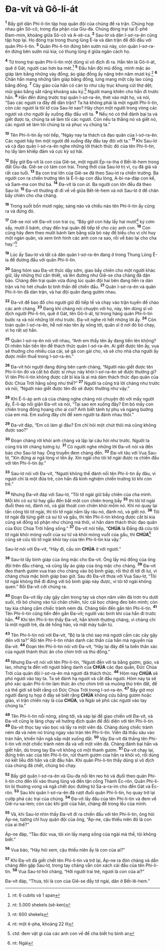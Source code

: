 # Đa-vít và Gô-li-át
<sup><b>1</b></sup> Bấy giờ dân Phi-li-tin tập họp quân đội của chúng để ra trận. Chúng họp nhau gần Sô-cô, trong địa phận của Giu-đa. Chúng đóng trại tại Ê-phê Đam-mim, khoảng giữa Sô-cô và A-xê-ca. <sup><b>2</b></sup> Sau-lơ và dân I-sơ-ra-ên cũng tập họp lại. Họ đóng trại trong thung lũng Ê-la và dàn trận để đối đầu với quân Phi-li-tin. <sup><b>3</b></sup> Quân Phi-li-tin đứng bên sườn núi này, còn quân I-sơ-ra-ên đứng bên sườn núi kia; có thung lũng ở giữa ngăn cách họ.

<sup><b>4</b></sup> Từ trong trại quân Phi-li-tin một dũng sĩ vô địch đi ra. Hắn tên là Gô-li-át, quê ở Gát, người cao hơn ba mét.[^1-d7661aba-5807-4c9d-96ee-e1f7bb45f878] <sup><b>5</b></sup> Đầu hắn đội mũ đồng, mình mặc áo giáp làm bằng những vảy đồng; áo giáp đồng ấy nặng trên năm mươi ký.[^2-d7661aba-5807-4c9d-96ee-e1f7bb45f878] <sup><b>6</b></sup> Chân hắn mang những tấm giáp bằng đồng, lưng mang một cây lao cũng bằng đồng. <sup><b>7</b></sup> Cây giáo của hắn có cán to như cây trục khung cửi thợ dệt; mũi giáo bằng sắt nặng khoảng sáu ký.[^3-d7661aba-5807-4c9d-96ee-e1f7bb45f878] Người mang khiên cho hắn đi trước hắn. <sup><b>8</b></sup> Hắn đến đứng trước trại quân I-sơ-ra-ên, thét vào mặt họ, và nói, “Sao các ngươi ra đây để dàn trận? Ta há không phải là một người Phi-li-tin, còn các ngươi là tôi tớ của Sau-lơ sao? Hãy chọn một người trong vòng các ngươi và cho người ấy xuống đây đấu với ta. <sup><b>9</b></sup> Nếu nó có thể đánh bại ta và giết được ta, chúng ta sẽ làm tôi các ngươi. Còn nếu ta thắng nó và giết nó, các ngươi sẽ làm tôi chúng ta và phục vụ chúng ta.”

<sup><b>10</b></sup> Tên Phi-li-tin ấy nói tiếp, “Ngày nay ta thách cả đạo quân của I-sơ-ra-ên. Các ngươi hãy tìm một người để xuống đây đấu tay đôi với ta.” <sup><b>11</b></sup> Khi Sau-lơ và cả đạo quân I-sơ-ra-ên nghe những lời thách thức đó của tên Phi-li-tin, họ lấy làm khiếp đảm và cực kỳ sợ hãi.

<sup><b>12</b></sup> Bấy giờ Đa-vít là con của Giê-se, một người Ép-ra-tha ở Bết-lê-hem trong đất Giu-đa. Giê-se có tám con trai. Trong thời của Sau-lơ trị vì, cụ đã già và rất cao tuổi. <sup><b>13</b></sup> Ba con trai lớn của Giê-se đã theo Sau-lơ ra chiến trường. Ba người con ra chiến trường tên là Ê-li-áp con đầu lòng, A-bi-na-đáp con kế, và Sam-ma con thứ ba. <sup><b>14</b></sup> Đa-vít là con út. Ba người con lớn đều đã theo Sau-lơ. <sup><b>15</b></sup> Đa-vít thường đi đi về về giữa Bết-lê-hem và nơi Sau-lơ ở để chăn bầy chiên cho cha chàng.

<sup><b>16</b></sup> Trong suốt bốn mươi ngày, sáng nào và chiều nào tên Phi-li-tin ấy cũng ra và đứng đó.

<sup><b>17</b></sup> Giê-se nói với Đa-vít con trai cụ, “Bây giờ con hãy lấy hai mươi[^4-d7661aba-5807-4c9d-96ee-e1f7bb45f878] ký cơm sấy, mười ổ bánh, chạy đến trại quân để tiếp tế cho các anh con. <sup><b>18</b></sup> Con cũng hãy đem theo mười bánh làm bằng sữa bò này để biếu cho vị chỉ huy một ngàn quân, và xem tình hình các anh con ra sao, rồi về báo lại cho cha hay.”[^5-d7661aba-5807-4c9d-96ee-e1f7bb45f878]

<sup><b>19</b></sup> Lúc ấy Sau-lơ và tất cả dân quân I-sơ-ra-ên đang ở trong Thung Lũng Ê-la để đương đầu với quân Phi-li-tin.

<sup><b>20</b></sup> Sáng hôm sau Đa-vít thức dậy sớm, giao bầy chiên cho một người khác giữ, lấy những thứ cần thiết, và lên đường như Giê-se cha chàng đã dặn bảo. Chàng đến trại quân vừa đúng lúc quân đội hai bên đang tiến ra dàn trận và hò hét chuẩn bị tinh thần để chiến đấu. <sup><b>21</b></sup> Quân I-sơ-ra-ên và quân Phi-li-tin đã dàn trận, và hai đội quân đang gườm nhau.

<sup><b>22</b></sup> Đa-vít để bao đồ cho người giữ đồ tiếp tế và chạy vào trận tuyến để chào các anh chàng. <sup><b>23</b></sup> Đang khi chàng nói chuyện với họ, này, tên dũng sĩ vô địch người Phi-li-tin, quê ở Gát, tên Gô-li-át, từ trong hàng quân Phi-li-tin bước ra và nói những lời như trước. Đa-vít nghe rõ hết những lời ấy. <sup><b>24</b></sup> Còn toàn quân I-sơ-ra-ên, hễ nơi nào tên ấy xông tới, quân sĩ ở nơi đó bỏ chạy, vì họ rất sợ hắn.

<sup><b>25</b></sup> Quân I-sơ-ra-ên nói với nhau, “Anh em thấy tên ấy đang tiến lên không? Dĩ nhiên hắn tiến lên để thách thức quân I-sơ-ra-ên. Ai giết được tên ấy, vua sẽ thưởng cho nhiều của cải, sẽ gả con gái cho, và sẽ cho nhà cha người ấy được miễn thuế trong I-sơ-ra-ên.”

<sup><b>26</b></sup> Đa-vít hỏi người đang đứng bên cạnh chàng, “Người nào giết được tên Phi-li-tin đó và cất bỏ được sỉ nhục này khỏi I-sơ-ra-ên sẽ được thưởng gì? Vì tên Phi-li-tin không được cắt bì kia là ai mà dám thách thức đạo quân của Đức Chúa Trời hằng sống như thế?” <sup><b>27</b></sup> Người ta cũng trả lời chàng như trước và nói, “Người nào giết được tên đó sẽ được thưởng như vậy.”

<sup><b>28</b></sup> Khi Ê-li-áp anh cả của chàng nghe chàng nói chuyện đó với mấy người ấy, Ê-li-áp nổi giận Đa-vít và nói, “Tại sao em xuống đây? Em bỏ mấy con chiên trong đồng hoang cho ai coi? Anh biết tánh tự phụ và ngang bướng của em mà. Em xuống đây chỉ để xem người ta đánh nhau thôi.”

<sup><b>29</b></sup> Đa-vít đáp, “Em có làm gì đâu? Em chỉ hỏi một chút thôi mà cũng không được sao?”

<sup><b>30</b></sup> Đoạn chàng rời khỏi anh chàng và lặp lại câu hỏi như trước. Người ta cũng trả lời chàng tương tự. <sup><b>31</b></sup> Có người nghe những lời Đa-vít nói và đến báo cho Sau-lơ hay. Ông truyền đem chàng đến. <sup><b>32</b></sup> Đa-vít tâu với Vua Sau-lơ, “Xin đừng ai ngã lòng vì tên ấy. Xin ngài cho tôi tớ ngài được ra chiến đấu với tên Phi-li-tin ấy.”

<sup><b>33</b></sup> Sau-lơ nói với Đa-vít, “Ngươi không thể đánh nổi tên Phi-li-tin ấy đâu, vì ngươi chỉ là một đứa trẻ, còn hắn đã kinh nghiệm chiến trường từ khi còn trẻ.”

<sup><b>34</b></sup> Nhưng Đa-vít đáp với Sau-lơ, “Tôi tớ ngài giữ bầy chiên của cha mình. Mỗi khi có sư tử hay gấu đến bắt một con chiên trong bầy <sup><b>35</b></sup> thì tôi tớ ngài đuổi theo nó, đánh nó, và giải thoát con chiên khỏi mồm nó. Khi nó quay lại tấn công tôi tớ ngài, thì tôi tớ ngài nắm lấy râu nó, đánh nó, và giết nó. <sup><b>36</b></sup> Tôi tớ ngài đã từng giết cả sư tử và gấu, thì tên Phi-li-tin không được cắt bì kia cũng sẽ đồng số phận như chúng mà thôi, vì hắn dám thách thức đạo quân của Đức Chúa Trời hằng sống.” <sup><b>37</b></sup> Đa-vít nói tiếp, “**CHÚA** là Đấng đã cứu tôi tớ ngài khỏi móng vuốt của sư tử và khỏi móng vuốt của gấu, thì **CHÚA**[^6-d7661aba-5807-4c9d-96ee-e1f7bb45f878] cũng sẽ cứu tôi tớ ngài khỏi tay của tên Phi-li-tin kia vậy.”

Sau-lơ nói với Đa-vít, “Hãy đi, cầu xin **CHÚA** ở với ngươi.”

<sup><b>38</b></sup> Sau-lơ lấy binh giáp của ông mặc cho Đa-vít. Ông lấy mũ đồng của ông đội trên đầu chàng, và cũng lấy áo giáp của ông mặc cho chàng. <sup><b>39</b></sup> Đa-vít đeo thanh gươm vua trao cho chàng vào bộ binh giáp, rồi thử đi tới đi lui, vì chàng chưa mặc binh giáp bao giờ. Sau đó Đa-vít thưa với Vua Sau-lơ, “Tôi tớ ngài không thể đi đứng với bộ binh giáp này được, vì tôi tớ ngài không quen.” Rồi Đa-vít cởi chúng ra.

<sup><b>40</b></sup> Đoạn Đa-vít lấy cây gậy cầm trong tay và chọn năm viên đá trơn tru dưới suối, rồi bỏ chúng vào túi chăn chiên, tức cái bọc chàng đeo bên mình; còn tay kia chàng cầm chiếc trành ném đá. Chàng tiến đến gần tên Phi-li-tin. <sup><b>41</b></sup> Tên Phi-li-tin cũng tiến đến gần Đa-vít; người vác binh khí của hắn đi trước hắn. <sup><b>42</b></sup> Khi tên Phi-li-tin thấy Đa-vít, hắn khinh thường chàng, vì chàng chỉ là một người trẻ, da dẻ hồng hào, và mặt mày tuấn tú.

<sup><b>43</b></sup> Tên Phi-li-tin nói với Đa-vít, “Bộ ta là chó sao mà ngươi cầm các cây gậy đến với ta?” Rồi tên Phi-li-tin nhân danh các thần của hắn mà nguyền rủa Đa-vít. <sup><b>44</b></sup> Đoạn tên Phi-li-tin nói với Đa-vít, “Hãy lại đây để ta biến thân xác của ngươi thành thức ăn cho chim trời và thú đồng.”

<sup><b>45</b></sup> Nhưng Đa-vít nói với tên Phi-li-tin, “Ngươi đến với ta bằng gươm, giáo, và lao, nhưng ta đến với ngươi bằng danh của **CHÚA** các đạo quân, Đức Chúa Trời của quân đội I-sơ-ra-ên mà ngươi đã thách thức. <sup><b>46</b></sup> Hôm nay **CHÚA** sẽ phó ngươi vào tay ta. Ta sẽ đánh hạ ngươi và cắt đầu ngươi. Hôm nay ta sẽ phó xác quân Phi-li-tin làm thức ăn cho chim trời và muông thú trên đất, để cả thế giới sẽ biết rằng có Đức Chúa Trời trong I-sơ-ra-ên. <sup><b>47</b></sup> Bấy giờ mọi người đang tụ họp ở đây sẽ biết rằng **CHÚA** không cứu bằng gươm hoặc giáo, vì trận chiến này là của **CHÚA**, và Ngài sẽ phó các ngươi vào tay chúng ta.”

<sup><b>48</b></sup> Tên Phi-li-tin nổi nóng, xông tới, và xáp lại để giao chiến với Đa-vít, và Đa-vít cũng lẹ làng chạy về hướng địch quân để đối diện với tên Phi-li-tin. <sup><b>49</b></sup> Đa-vít thọc tay vào bọc và lấy ra một viên đá. Chàng dùng chiếc trành ném đá và ném nó trúng ngay vào trán tên Phi-li-tin. Viên đá thấu sâu vào trán hắn, khiến hắn ngã sấp mặt xuống đất. <sup><b>50</b></sup> Vậy Đa-vít đã thắng tên Phi-li-tin với một chiếc trành ném đá và với một viên đá. Chàng đánh bại hắn và giết hắn, dù trong tay Đa-vít không có một thanh gươm. <sup><b>51</b></sup> Đa-vít chạy lại, đứng trên xác của tên Phi-li-tin, rút thanh gươm của hắn ra khỏi vỏ, rồi dùng nó kết liễu đời hắn và cắt đầu hắn. Khi quân Phi-li-tin thấy dũng sĩ vô địch của chúng đã chết, chúng bỏ chạy.

<sup><b>52</b></sup> Bấy giờ quân I-sơ-ra-ên và Giu-đa nổi lên reo hò và đuổi theo quân Phi-li-tin cho đến lối vào thung lũng và đến tận cổng Thành Éc-rôn. Quân Phi-li-tin bị thương vong và ngã chết dọc đường từ Sa-a-ra-im cho đến Gát và Éc-rôn. <sup><b>53</b></sup> Sau khi quân I-sơ-ra-ên đã rượt đuổi quân Phi-li-tin, họ quay trở lại cướp phá các trại của chúng. <sup><b>54</b></sup> Đa-vít lấy đầu của tên Phi-li-tin và đem về Giê-ru-sa-lem; còn các khí giới của hắn, chàng để trong lều của mình.

<sup><b>55</b></sup> Vả, khi Sau-lơ nhìn thấy Đa-vít đi ra chiến đấu với tên Phi-li-tin, ông hỏi Áp-ne, tướng chỉ huy quân đội của ông, “Áp-ne, cậu thiếu niên đó là con của ai thế?”

Áp-ne đáp, “Tâu đức vua, tôi xin lấy mạng sống của ngài mà thề, tôi không biết.”

<sup><b>56</b></sup> Vua bảo, “Hãy hỏi xem, cậu thiếu niên ấy là con của ai?”

<sup><b>57</b></sup> Khi Đa-vít đã giết chết tên Phi-li-tin và trở lại, Áp-ne ra đón chàng và dẫn chàng đến gặp Sau-lơ, trong tay chàng vẫn còn xách cái đầu của tên Phi-li-tin. <sup><b>58</b></sup> Vua Sau-lơ hỏi chàng, “Hỡi người trai trẻ, ngươi là con của ai?”

Đa-vít đáp, “Thưa, tôi là con của Giê-se đầy tớ ngài, dân ở Bết-lê-hem.”

[^1-d7661aba-5807-4c9d-96ee-e1f7bb45f878]: nt: 6 cubits và 1 span
[^2-d7661aba-5807-4c9d-96ee-e1f7bb45f878]: nt: 5.000 shekels (sê-ken)
[^3-d7661aba-5807-4c9d-96ee-e1f7bb45f878]: nt: 600 shekels
[^4-d7661aba-5807-4c9d-96ee-e1f7bb45f878]: nt: một ê-pha, khoảng 22 lít
[^5-d7661aba-5807-4c9d-96ee-e1f7bb45f878]: ctd: đem vật gì của các anh con về để cha biết họ bình an
[^6-d7661aba-5807-4c9d-96ee-e1f7bb45f878]: nt: Ngài